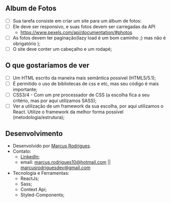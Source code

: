 ## Album de Fotos

- [ ] Sua tarefa consiste em criar um site para um álbum de fotos:
- [ ] Ele deve ser responsivo, e suas fotos devem ser carregadas da API
  - https://www.pexels.com/api/documentation/#photos
- [ ] As fotos devem ter paginação(lazy load é um bom caminho ;) mas não é obrigatório ); 
- [ ] O site deve conter um cabeçalho e um rodapé;

## O que gostaríamos de ver

- [ ] Um HTML escrito da maneira mais semântica possível (HTML5/5.1);
- [ ] É permitido o uso de bibliotecas de css e etc, mas seu código é mais importante;
- [ ] CSS3/4 - Com um pre processador de CSS (a escolha fica a seu critério, mas por aqui utilizamos SASS);
- [ ] Ver a utilização de um framework da sua escolha, por aqui utilizamos o React. Utilize o framework da melhor forma possível (metodologia/estrutura);

## Desenvolvimento

- Desenvolvido por <a href="https://www.linkedin.com/in/marcusrodriguesdev/" target="_blank" rel="noreferrer">Marcus Rodrigues</a>.
- Contato:
  - <a href="https://www.linkedin.com/in/marcusrodriguesdev/" target="_blank" rel="noreferrer">LinkedIn</a>;
  - email: marcus.rodrigues10@hotmail.com || marcusrodriguesdev@gmail.com
- Tecnologia e Ferramentas:
  - ReactJs;
  - Sass;
  - Context Api;
  - Styled-Components;

